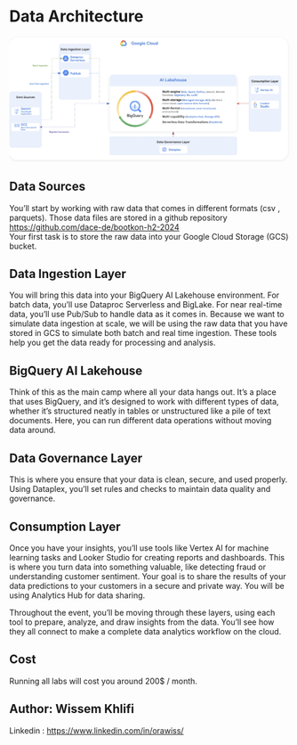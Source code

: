 # Data Architecture


![alt text](https://github.com/dace-de/bootkon-h2-2024/blob/main/architecture.png) 


## Data Sources

You’ll start by working with raw data that comes in different formats (csv , parquets). 
Those data files are stored in a github repository  https://github.com/dace-de/bootkon-h2-2024  
Your first task is to store the raw data into your Google Cloud Storage (GCS) bucket.

## Data Ingestion Layer

You will bring this data into your BigQuery AI Lakehouse environment. 
For batch data, you’ll use Dataproc Serverless and BigLake. 
For near real-time data, you’ll use Pub/Sub to handle data as it comes in. 
Because we want to simulate data ingestion at scale, we will be using the raw data that you have stored in GCS to simulate both batch and real time ingestion.
These tools help you get the data ready for processing and analysis.


## BigQuery AI Lakehouse

Think of this as the main camp where all your data hangs out. It’s a place that uses BigQuery, and it’s designed to work with different types of data, whether it’s structured neatly in tables or unstructured like a pile of text documents. Here, you can run different data operations without moving data around.

## Data Governance Layer

This is where you ensure that your data is clean, secure, and used properly. Using Dataplex, you’ll set rules and checks to maintain data quality and governance.

## Consumption Layer

Once you have your insights, you’ll use tools like Vertex AI for machine learning tasks and Looker Studio for creating reports and dashboards. This is where you turn data into something valuable, like detecting fraud or understanding customer sentiment.
Your goal is to share the results of your data predictions to your customers in a secure and private way. You will be using Analytics Hub for data sharing.

Throughout the event, you’ll be moving through these layers, using each tool to prepare, analyze, and draw insights from the data. You’ll see how they all connect to make a complete data analytics workflow on the cloud.

## Cost 

Running all labs will cost you around 200$ / month.


## Author: Wissem Khlifi

Linkedin : https://www.linkedin.com/in/orawiss/ 
